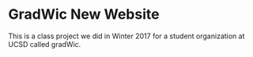 # GradWic New Website

This is a class project we did in Winter 2017 for a student organization at UCSD
called gradWic.
